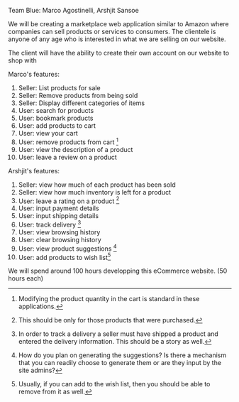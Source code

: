 Team Blue: Marco Agostinelli, Arshjit Sansoe

We will be creating a marketplace web application similar to Amazon where companies can sell products or services to consumers.
The clientele is anyone of any age who is interested in what we are selling on our website.

The client will have the ability to create their own account on our website to shop with

Marco's features:

1. Seller: List products for sale
2. Seller: Remove products from being sold
3. Seller: Display different categories of items
4. User: search for products
5. User: bookmark products
6. User: add products to cart
7. User: view your cart
8. User: remove products from cart [^1]
9. User: view the description of a product
10. User: leave a review on a product
[^1]: Modifying the product quantity in the cart is standard in these applications.

Arshjit's features:

1. Seller: view how much of each product has been sold
2. Seller: view how much inventory is left for a product
3. User: leave a rating on a product [^2]
4. User: input payment details
5. User: input shipping details
6. User: track delivery [^3]
7. User: view browsing history
8. User: clear browsing history
9. User: view product suggestions [^4]
10. User: add products to wish list[^5]
[^2]: This should be only for those products that were purchased.
[^3]: In order to track a delivery a seller must have shipped a product and entered the delivery information. This should be a story as well.
[^4]: How do you plan on generating the suggestions? Is there a mechanism that you can readily choose to generate them or are they input by the site admins?
[^5]: Usually, if you can add to the wish list, then you should be able to remove from it as well.

We will spend around 100 hours developping this eCommerce website. (50 hours each)
